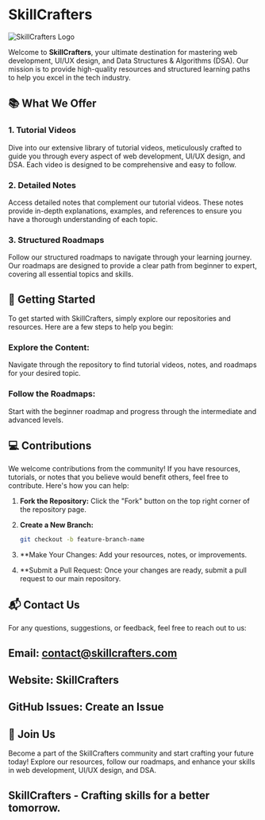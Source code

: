 # SkillCrafters

![SkillCrafters Logo](path/to/logo.png)

Welcome to **SkillCrafters**, your ultimate destination for mastering web development, UI/UX design, and Data Structures & Algorithms (DSA). Our mission is to provide high-quality resources and structured learning paths to help you excel in the tech industry.

## 📚 What We Offer

### 1. **Tutorial Videos**
Dive into our extensive library of tutorial videos, meticulously crafted to guide you through every aspect of web development, UI/UX design, and DSA. Each video is designed to be comprehensive and easy to follow.

### 2. **Detailed Notes**
Access detailed notes that complement our tutorial videos. These notes provide in-depth explanations, examples, and references to ensure you have a thorough understanding of each topic.

### 3. **Structured Roadmaps**
Follow our structured roadmaps to navigate through your learning journey. Our roadmaps are designed to provide a clear path from beginner to expert, covering all essential topics and skills.

## 🚀 Getting Started

To get started with SkillCrafters, simply explore our repositories and resources. Here are a few steps to help you begin:

### Explore the Content:
Navigate through the repository to find tutorial videos, notes, and roadmaps for your desired topic.

### Follow the Roadmaps:
Start with the beginner roadmap and progress through the intermediate and advanced levels.

## 💻 Contributions

We welcome contributions from the community! If you have resources, tutorials, or notes that you believe would benefit others, feel free to contribute. Here's how you can help:

1. **Fork the Repository:**
   Click the "Fork" button on the top right corner of the repository page.

2. **Create a New Branch:**
   ```bash
   git checkout -b feature-branch-name
3. **Make Your Changes:
Add your resources, notes, or improvements.

4. **Submit a Pull Request:
Once your changes are ready, submit a pull request to our main repository.

##  📬 Contact Us
For any questions, suggestions, or feedback, feel free to reach out to us:

## Email: contact@skillcrafters.com
## Website: SkillCrafters
## GitHub Issues: Create an Issue
## 🎉 Join Us
Become a part of the SkillCrafters community and start crafting your future today! Explore our resources, follow our roadmaps, and enhance your skills in web development, UI/UX design, and DSA.

##  SkillCrafters - Crafting skills for a better tomorrow.
